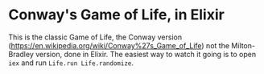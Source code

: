 Conway's Game of Life, in Elixir
===

This is the classic Game of Life,
the Conway version (https://en.wikipedia.org/wiki/Conway%27s_Game_of_Life)
not the Milton-Bradley version,
done in Elixir.
The easiest way to watch it going is to open `iex`
and run `Life.run Life.randomize`.
